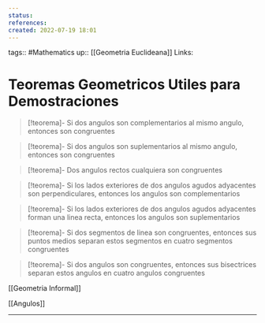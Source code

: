 ```yaml
---
status:
references:
created: 2022-07-19 18:01
---
```

tags:: #Mathematics 
up:: [[Geometria Euclideana]]
Links: 
# Teoremas Geometricos Utiles para Demostraciones
> [!teorema]-
> Si dos angulos son complementarios al mismo angulo, entonces son congruentes

> [!teorema]-
> Si dos angulos son suplementarios al mismo angulo, entonces son congruentes

> [!teorema]-
> Dos angulos rectos cualquiera son congruentes

> [!teorema]-
> Si los lados exteriores de dos angulos agudos adyacentes son perpendiculares, entonces los angulos son complementarios

 >[!teorema]-
> Si los lados exteriores de dos angulos agudos adyacentes forman una linea recta, entonces los angulos son suplementarios

> [!teorema]-
> Si dos segmentos de linea son congruentes, entonces sus puntos medios separan estos segmentos en cuatro segmentos congruentes

> [!teorema]-
> Si dos angulos son congruentes, entonces sus bisectrices separan estos angulos en cuatro angulos congruentes

[[Geometria Informal]]

[[Angulos]]

___
